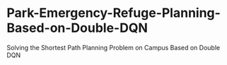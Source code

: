 # Park-Emergency-Refuge-Planning-Based-on-Double-DQN
Solving the Shortest Path Planning Problem on Campus Based on Double DQN
